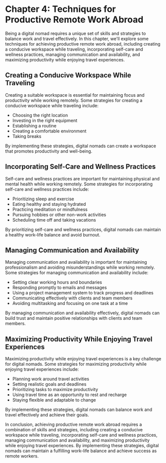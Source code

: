 Chapter 4: Techniques for Productive Remote Work Abroad
=======================================================

Being a digital nomad requires a unique set of skills and strategies to balance work and travel effectively. In this chapter, we'll explore some techniques for achieving productive remote work abroad, including creating a conducive workspace while traveling, incorporating self-care and wellness practices, managing communication and availability, and maximizing productivity while enjoying travel experiences.

Creating a Conducive Workspace While Traveling
----------------------------------------------

Creating a suitable workspace is essential for maintaining focus and productivity while working remotely. Some strategies for creating a conducive workspace while traveling include:

* Choosing the right location
* Investing in the right equipment
* Establishing a routine
* Creating a comfortable environment
* Taking breaks

By implementing these strategies, digital nomads can create a workspace that promotes productivity and well-being.

Incorporating Self-Care and Wellness Practices
----------------------------------------------

Self-care and wellness practices are important for maintaining physical and mental health while working remotely. Some strategies for incorporating self-care and wellness practices include:

* Prioritizing sleep and exercise
* Eating healthy and staying hydrated
* Practicing meditation or mindfulness
* Pursuing hobbies or other non-work activities
* Scheduling time off and taking vacations

By prioritizing self-care and wellness practices, digital nomads can maintain a healthy work-life balance and avoid burnout.

Managing Communication and Availability
---------------------------------------

Managing communication and availability is important for maintaining professionalism and avoiding misunderstandings while working remotely. Some strategies for managing communication and availability include:

* Setting clear working hours and boundaries
* Responding promptly to emails and messages
* Using a project management system to track progress and deadlines
* Communicating effectively with clients and team members
* Avoiding multitasking and focusing on one task at a time

By managing communication and availability effectively, digital nomads can build trust and maintain positive relationships with clients and team members.

Maximizing Productivity While Enjoying Travel Experiences
---------------------------------------------------------

Maximizing productivity while enjoying travel experiences is a key challenge for digital nomads. Some strategies for maximizing productivity while enjoying travel experiences include:

* Planning work around travel activities
* Setting realistic goals and deadlines
* Prioritizing tasks to maximize productivity
* Using travel time as an opportunity to rest and recharge
* Staying flexible and adaptable to change

By implementing these strategies, digital nomads can balance work and travel effectively and achieve their goals.

In conclusion, achieving productive remote work abroad requires a combination of skills and strategies, including creating a conducive workspace while traveling, incorporating self-care and wellness practices, managing communication and availability, and maximizing productivity while enjoying travel experiences. By implementing these strategies, digital nomads can maintain a fulfilling work-life balance and achieve success as remote workers.
